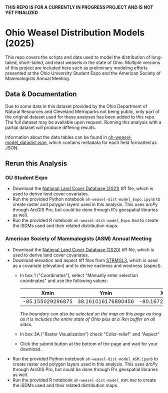 **THIS REPO IS FOR A CURRENTLY IN PROGRESS PROJECT AND IS NOT YET FINALIZED**

# Ohio Weasel Distribution Models (2025)
This repo covers the scripts and data used to model the distribution of long-tailed, short-tailed, and least weasels in the state of Ohio. Multiple versions of this project are included here such as preliminary modeling efforts presented at the Ohio University Student Expo and the American Society of Mammalogists Annual Meeting.

## Data & Documentation
Due to some data in this dataset provided by the Ohio Department of Natural Resources and Cleveland Metroparks not being public, only part of the original dataset used for these analyses has been added to this repo. The full dataset may be available upon request. Running this analysis with a partial dataset _will_ produce differing results.

Information about the data tables can be found in [oh-weasel-model_datadict.json](https://github.com/oxyppgyn/oh-weasel-dist-model/blob/643d11495c15efdd9e97da767acc88085d82c718/oh-weasel-model_datadict.json), which contains metadata for each field formatted as JSON.

## Rerun this Analysis
### OU Student Expo
* Download the [National Land Cover Database (2021)](https://www.mrlc.gov/downloads/sciweb1/shared/mrlc/data-bundles/Annual_NLCD_LndCov_2021_CU_C1V0.tif) tiff file, which is used to derive land cover covariates.
* Run the provided Python notebook `oh-weasel-dist-model_Expo.ipynb` to create raster and polygon layers used in this analysis. This uses _arcPy_ through ArcGIS Pro, but could be done through R's geospatial libraries as well.
* Run the provided R notebook `oh-weasel-dist-model_Expo.Rmd` to create the iSDMs used and their related distribution maps.

### American Society of Mammalogists (ASM) Annual Meeting
* Download the [National Land Cover Database (2020)](https://www.mrlc.gov/downloads/sciweb1/shared/mrlc/data-bundles/Annual_NLCD_LndCov_2000_CU_C1V0.tif) tiff file, which is used to derive land cover covariates.
* Download elevation and aspect tiff files from [STRMGL3](https://portal.opentopography.org/raster?opentopoID=OTSRTM.042013.4326.1), which is used as a covariate (elevation) and to derive eastness and westness (aspect).
  * In box 1 ("Coordinates"), select "Manually enter selection coordinates" and use the following values:

    Xmin | Ymin | XMax | YMax
    --|--|--|--
    -85.155029296875 | 38.161016176890456 | -80.16723632812499 | 42.188337776657335

    _The boundary can also be selected on the map on this page as long as it is includes the entire state of Ohio plus at a 1km buffer on all sides._

  * In box 3A ("Raster Visualization") check "Color-relief" and "Aspect"
  * Click the submit button at the bottom of the page and wait for your download.
* Run the provided Python notebook `oh-weasel-dist-model_ASM.ipynb` to create raster and polygon layers used in this analysis. This uses _arcPy_ through ArcGIS Pro, but could be done through R's geospatial libraries as well.
* Run the provided R notebook `oh-weasel-dist-model_ASM.Rmd` to create the iSDMs used and their related distribution maps.


